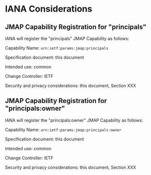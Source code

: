 # IANA Considerations

## JMAP Capability Registration for "principals"

IANA will register the "principals" JMAP Capability as follows:

Capability Name: `urn:ietf:params:jmap:principals`

Specification document: this document

Intended use: common

Change Controller: IETF

Security and privacy considerations: this document, Section XXX

## JMAP Capability Registration for "principals:owner"

IANA will register the "principals:owner" JMAP Capability as follows:

Capability Name: `urn:ietf:params:jmap:principals:owner`

Specification document: this document

Intended use: common

Change Controller: IETF

Security and privacy considerations: this document, Section XXX
